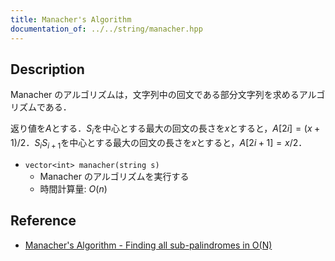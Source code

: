 ```yaml
---
title: Manacher's Algorithm
documentation_of: ../../string/manacher.hpp
---
```


## Description

Manacher のアルゴリズムは，文字列中の回文である部分文字列を求めるアルゴリズムである．

返り値を$A$とする．$S_i$を中心とする最大の回文の長さを$x$とすると，$A[2i] = (x + 1) / 2$．$S_iS_{i+1}$を中心とする最大の回文の長さを$x$とすると，$A[2i + 1] = x / 2$．

- `vector<int> manacher(string s)`
    - Manacher のアルゴリズムを実行する
    - 時間計算量: $O(n)$

## Reference

- [Manacher's Algorithm - Finding all sub-palindromes in O(N)](https://cp-algorithms.com/string/manacher.html)
